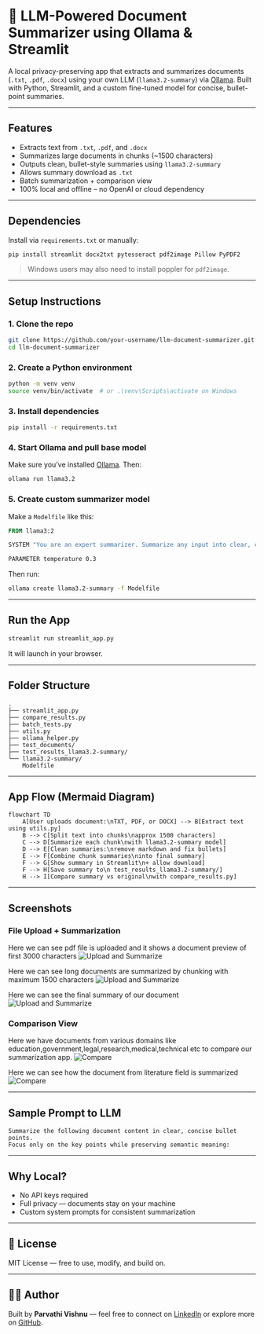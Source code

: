 # 📄 LLM-Powered Document Summarizer using Ollama & Streamlit

A local privacy-preserving app that extracts and summarizes documents (`.txt`, `.pdf`, `.docx`) using your own LLM (`llama3.2-summary`) via [Ollama](https://ollama.com/). Built with Python, Streamlit, and a custom fine-tuned model for concise, bullet-point summaries.

---

## Features

- Extracts text from `.txt`, `.pdf`, and `.docx`
- Summarizes large documents in chunks (~1500 characters)
- Outputs clean, bullet-style summaries using `llama3.2-summary`
- Allows summary download as `.txt`
- Batch summarization + comparison view
- 100% local and offline – no OpenAI or cloud dependency

---

## Dependencies

Install via `requirements.txt` or manually:

```bash
pip install streamlit docx2txt pytesseract pdf2image Pillow PyPDF2
```

> Windows users may also need to install poppler for `pdf2image`.

---

## Setup Instructions

### 1. Clone the repo

```bash
git clone https://github.com/your-username/llm-document-summarizer.git
cd llm-document-summarizer
```

### 2. Create a Python environment

```bash
python -m venv venv
source venv/bin/activate  # or .\venv\Scripts\activate on Windows
```

### 3. Install dependencies

```bash
pip install -r requirements.txt
```

### 4. Start Ollama and pull base model

Make sure you’ve installed [Ollama](https://ollama.com/download). Then:

```bash
ollama run llama3.2
```

### 5. Create custom summarizer model

Make a `Modelfile` like this:

```Dockerfile
FROM llama3:2

SYSTEM "You are an expert summarizer. Summarize any input into clear, concise bullet points. Focus only on the most important and relevant information. Eliminate redundancy and preserve the original meaning."

PARAMETER temperature 0.3
```

Then run:

```bash
ollama create llama3.2-summary -f Modelfile
```

---

## Run the App

```bash
streamlit run streamlit_app.py
```

It will launch in your browser.

---

## Folder Structure

```
.
├── streamlit_app.py
├── compare_results.py
├── batch_tests.py
├── utils.py
├── ollama_helper.py
├── test_documents/
├── test_results_llama3.2-summary/
└── llama3.2-summary/
    Modelfile
```

---

## App Flow (Mermaid Diagram)

```mermaid
flowchart TD
    A[User uploads document:\nTXT, PDF, or DOCX] --> B[Extract text using utils.py]
    B --> C[Split text into chunks\napprox 1500 characters]
    C --> D[Summarize each chunk\nwith llama3.2-summary model]
    D --> E[Clean summaries:\nremove markdown and fix bullets]
    E --> F[Combine chunk summaries\ninto final summary]
    F --> G[Show summary in Streamlit\n+ allow download]
    F --> H[Save summary to\n test_results_llama3.2-summary/]
    H --> I[Compare summary vs original\nwith compare_results.py]
```

---

## Screenshots

### File Upload + Summarization

Here we can see pdf file is uploaded and it shows a document preview of first 3000 characters
![Upload and Summarize](images/summarizer-1.png)

Here we can see long documents are summarized by chunking with maximum 1500 characters 
![Upload and Summarize](images/summarizer-2.png)

Here we can see the final summary of our document
![Upload and Summarize](images/summarizer-3.png)

### Comparison View

Here we have documents from various domains like education,government,legal,research,medical,technical etc to compare our summarization app.
![Compare](images/compare-1.png)

Here we can see how the document from literature field is summarized
![Compare](images/compare-2.png)

---

## Sample Prompt to LLM

```
Summarize the following document content in clear, concise bullet points. 
Focus only on the key points while preserving semantic meaning:
```

---

## Why Local?

- No API keys required
- Full privacy — documents stay on your machine
- Custom system prompts for consistent summarization

---

## 📄 License

MIT License — free to use, modify, and build on.

---

## 👩‍💻 Author

Built by **Parvathi Vishnu** — feel free to connect on [LinkedIn](https://www.linkedin.com/) or explore more on [GitHub](https://github.com/your-username).

